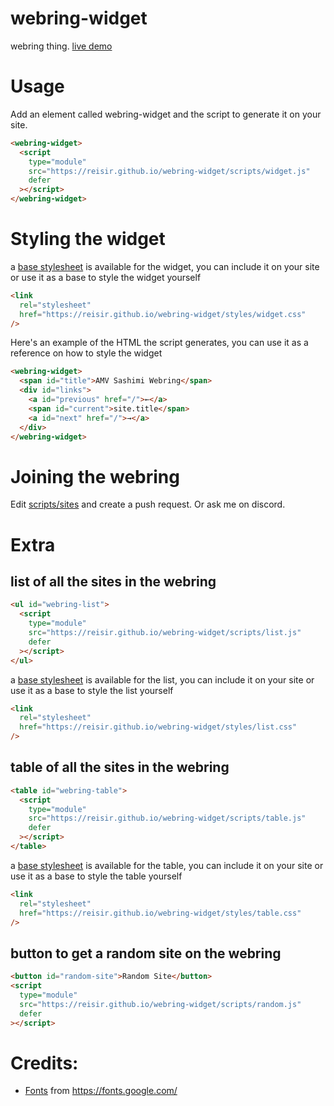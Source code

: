 # webring-widget

webring thing. [live demo](https://reisir.github.io/webring-widget/examples.html)

# Usage

Add an element called webring-widget and the script to generate it on your site.

```html
<webring-widget>
  <script
    type="module"
    src="https://reisir.github.io/webring-widget/scripts/widget.js"
    defer
  ></script>
</webring-widget>
```

# Styling the widget

a [base stylesheet](styles/widget.css) is available for the widget, you can include it on your site or use it as a base to style the widget yourself

```html
<link
  rel="stylesheet"
  href="https://reisir.github.io/webring-widget/styles/widget.css"
/>
```

Here's an example of the HTML the script generates, you can use it as a reference on how to style the widget

```html
<webring-widget>
  <span id="title">AMV Sashimi Webring</span>
  <div id="links">
    <a id="previous" href="/">←</a>
    <span id="current">site.title</span>
    <a id="next" href="/">→</a>
  </div>
</webring-widget>
```

# Joining the webring

Edit [scripts/sites](./scripts/sites.js) and create a push request. Or ask me on discord.

# Extra

## list of all the sites in the webring

```html
<ul id="webring-list">
  <script
    type="module"
    src="https://reisir.github.io/webring-widget/scripts/list.js"
    defer
  ></script>
</ul>
```

a [base stylesheet](styles/list.css) is available for the list, you can include it on your site or use it as a base to style the list yourself

```html
<link
  rel="stylesheet"
  href="https://reisir.github.io/webring-widget/styles/list.css"
/>
```

## table of all the sites in the webring

```html
<table id="webring-table">
  <script
    type="module"
    src="https://reisir.github.io/webring-widget/scripts/table.js"
    defer
  ></script>
</table>
```

a [base stylesheet](styles/table.css) is available for the table, you can include it on your site or use it as a base to style the table yourself

```html
<link
  rel="stylesheet"
  href="https://reisir.github.io/webring-widget/styles/table.css"
/>
```

## button to get a random site on the webring

```html
<button id="random-site">Random Site</button>
<script
  type="module"
  src="https://reisir.github.io/webring-widget/scripts/random.js"
  defer
></script>
```

# Credits:

- [Fonts](./fonts/) from https://fonts.google.com/
